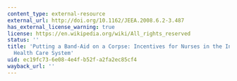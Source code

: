 ```yaml
---
content_type: external-resource
external_url: http://doi.org/10.1162/JEEA.2008.6.2-3.487
has_external_license_warning: true
license: https://en.wikipedia.org/wiki/All_rights_reserved
status: ''
title: 'Putting a Band-Aid on a Corpse: Incentives for Nurses in the Indian Public
  Health Care System'
uid: ec19fc73-6e08-4e4f-b52f-a2fa2ec85cf4
wayback_url: ''
---
```

